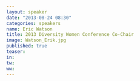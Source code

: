 ```yaml
---
layout: speaker
date: "2013-08-24 08:30"
categories: speakers
name: Eric Watson
title: 2013 Diversity Women Conference Co-Chair
image: Watson_Erik.jpg
published: true
teaser:
in:
tw:
ww: 
---
```

